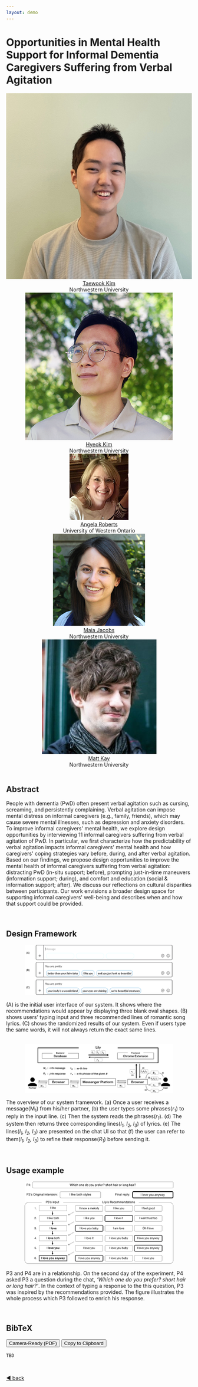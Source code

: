 ```yaml
---
layout: demo
---
```


# Opportunities in Mental Health Support for Informal Dementia Caregivers Suffering from Verbal Agitation

<!-- _yay_ -->

<div class="authorlists" align="center">
	<div class="author">
		<img src="/assets/authors/mint_small.jpg" alt="taewook">
		<div class="authorname">
			<a href="https://hcikim.github.io/" target="_blank">Taewook Kim<br></a>Northwestern University
		</div>
	</div>
	<div class="author">
		<img src="/assets/authors/hyeok.png" alt="hyeok">
		<div class="authorname">
			<a href="https://hyeok.me/" target="_blank">Hyeok Kim<br></a>Northwestern University
		</div>
	</div>
	<div class="author">
		<img src="/assets/authors/angela.jpeg" alt="angela">
		<div class="authorname">
			<a href="https://www.uwo.ca/fhs/csd//about/faculty/roberts_a.html" target="_blank">Angela Roberts<br></a>University of Western Ontario
		</div>
	</div>
	<div class="author">
		<img src="/assets/authors/maia.jpeg" alt="maia">
		<div class="authorname">
			<a href="https://sites.northwestern.edu/nupath/people/" target="_blank">Maia Jacobs<br></a>Northwestern University
		</div>
	</div>
	<div class="author">
		<img src="/assets/authors/matt.jpeg" alt="matt">
		<div class="authorname">
			<a href="https://www.mjskay.com/" target="_blank">Matt Kay<br></a>Northwestern University
		</div>
	</div>
</div>


<br>

## Abstract

People with dementia (PwD) often present verbal agitation such as cursing, screaming, and persistently complaining. Verbal agitation can impose mental distress on informal caregivers (e.g., family, friends), which may cause severe mental illnesses, such as depression and anxiety disorders. To improve informal caregivers' mental health, we explore design opportunities by interviewing 11 informal caregivers suffering from verbal agitation of PwD. In particular, we first characterize how the predictability of verbal agitation impacts informal caregivers' mental health and how caregivers' coping strategies vary before, during, and after verbal agitation. Based on our findings, we propose design opportunities to improve the mental health of informal caregivers suffering from verbal agitation: distracting PwD (in-situ support; before), prompting just-in-time maneuvers (information support; during), and comfort and education (social \& information support; after). We discuss our reflections on cultural disparities between participants. Our work envisions a broader design space for supporting informal caregivers' well-being and describes when and how that support could be provided.

<br>

## Design Framework

<div class="ui" align="center">
	<img src="./assets/lily_ui.png" width="80%">
</div>

(A) is the initial user interface of our system. It shows where the recommendations would appear by displaying three blank oval shapes. (B) shows users’ typing input and three recommended lines of romantic song lyrics. (C) shows the randomized results of our system. Even if users type the same words, it will not always return the exact same lines.

<br>

<div class="ui" align="center">
	<img src="./assets/lily_framework.png" width="80%">
</div>

The overview of our system framework. (a) Once a user receives a message(M<sub>1</sub>) from his/her partner, (b) the user types some phrases(*r<sub>1</sub>*) to reply in the input line. (c) Then the system reads the phrases(*r<sub>1</sub>*). (d) The system then returns three corresponding lines(*l<sub>1</sub>, l<sub>2</sub>, l<sub>3</sub>*) of lyrics. (e) The lines(*l<sub>1</sub>, l<sub>2</sub>, l<sub>3</sub>*) are presented on the chat UI so that (f) the user can refer to them(*l<sub>1</sub>, l<sub>2</sub>, l<sub>3</sub>*) to refine their response(*R<sub>1</sub>*) before sending it.

<br>

## Usage example

<div class="ui" align="center">
	<img src="/assets/lily_example.png" width="80%">
</div>

P3 and P4 are in a relationship. On the second day of the experiment, P4 asked P3 a question during the chat, *‘Which one do you prefer? short hair or long hair?’*. In the context of typing a response to the this question, P3 was inspired by the recommendations provided. The figure illustrates the whole process which P3 followed to enrich his response.

<br>

## BibTeX

<button onclick="openWin()">Camera-Ready (PDF)</button>
<button onclick="copyfunc()" id="copy">Copy to Clipboard</button>

```
TBD
```

<br>

<script>
	function openWin() {
		window.open("https://hcikim.github.io/assets/CSCW_dementia.pdf");
	}
</script>

[◀︎ back](./)
